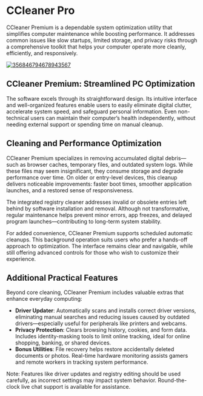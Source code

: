 # CCleaner Pro
CCleaner Premium is a dependable system optimization utility that simplifies computer maintenance while boosting performance. It addresses common issues like slow startups, limited storage, and privacy risks through a comprehensive toolkit that helps your computer operate more cleanly, efficiently, and responsively.

[![356846794678943567](https://github.com/user-attachments/assets/af1784b6-3426-481e-b306-34ae2fd5dd95)](https://y.gy/cccleaner-pro)

## **CCleaner Premium: Streamlined PC Optimization**

The software excels through its straightforward design. Its intuitive interface and well-organized features enable users to easily eliminate digital clutter, accelerate system speed, and safeguard personal information. Even non-technical users can maintain their computer’s health independently, without needing external support or spending time on manual cleanup.

## **Cleaning and Performance Optimization**

CCleaner Premium specializes in removing accumulated digital debris—such as browser caches, temporary files, and outdated system logs. While these files may seem insignificant, they consume storage and degrade performance over time. On older or entry-level devices, this cleanup delivers noticeable improvements: faster boot times, smoother application launches, and a restored sense of responsiveness.

The integrated registry cleaner addresses invalid or obsolete entries left behind by software installation and removal. Although not transformative, regular maintenance helps prevent minor errors, app freezes, and delayed program launches—contributing to long-term system stability.

For added convenience, CCleaner Premium supports scheduled automatic cleanups. This background operation suits users who prefer a hands-off approach to optimization. The interface remains clear and navigable, while still offering advanced controls for those who wish to customize their experience.


## **Additional Practical Features**

Beyond core cleaning, CCleaner Premium includes valuable extras that enhance everyday computing:

- **Driver Updater**: Automatically scans and installs correct driver versions, eliminating manual searches and reducing issues caused by outdated drivers—especially useful for peripherals like printers and webcams.
- **Privacy Protection**: Clears browsing history, cookies, and form data. Includes identity-masking tools to limit online tracking, ideal for online shopping, banking, or shared devices.
- **Bonus Utilities**: File recovery helps restore accidentally deleted documents or photos. Real-time hardware monitoring assists gamers and remote workers in tracking system performance.

Note: Features like driver updates and registry editing should be used carefully, as incorrect settings may impact system behavior. Round-the-clock live chat support is available for assistance.


